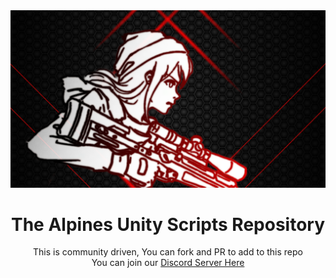 <div align='center'>
<img src="The Alpines Wallpaper Base.png" />  

# The Alpines Unity Scripts Repository
This is community driven, You can fork and PR to add to this repo  
You can join our [Discord Server Here](https://go.trigon.systems/Discord)  
</div>
